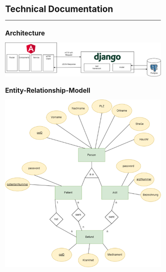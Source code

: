 # Technical Documentation

---

## Architecture

![alt text](./img/technology_context.drawio.png)

## Entity-Relationship-Modell

![alt text](./img/secureByDesign_project.drawio.png)